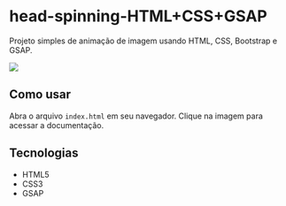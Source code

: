 # head-spinning-HTML+CSS+GSAP

Projeto simples de animação de imagem usando HTML, CSS, Bootstrap e GSAP.

![](head-gif.gif)

## Como usar

Abra o arquivo `index.html` em seu navegador. Clique na imagem para acessar a documentação.

## Tecnologias
- HTML5
- CSS3
- GSAP
